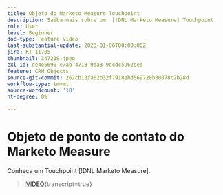 ```yaml
---
title: Objeto do Marketo Measure Touchpoint
description: Saiba mais sobre um  [!DNL Marketo Measure] Touchpoint.
role: User
level: Beginner
doc-type: Feature Video
last-substantial-update: 2023-01-06T00:00:00Z
jira: KT-11705
thumbnail: 347219.jpeg
exl-id: de4e6690-e7ab-4713-9da3-9dcdc5962eed
feature: CRM Objects
source-git-commit: 262cb13fa02b32f7918ebd569720b80078c2b28d
workflow-type: tm+mt
source-wordcount: '18'
ht-degree: 0%

---
```


# Objeto de ponto de contato do Marketo Measure

Conheça um Touchpoint [!DNL Marketo Measure].

>[!VIDEO](https://video.tv.adobe.com/v/347219/?learn=on){transcript=true}
